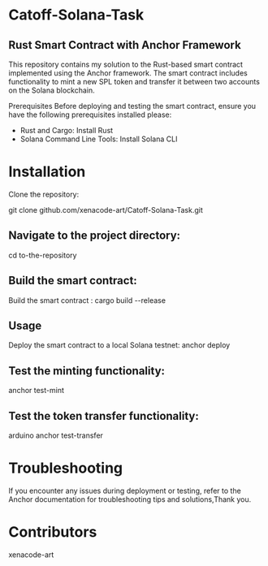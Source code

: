 # Catoff-Solana-Task

## Rust Smart Contract with Anchor Framework
This repository contains my solution to the  Rust-based smart contract implemented using the Anchor framework. The smart contract includes functionality to mint a new SPL token and transfer it between two accounts on the Solana blockchain.

Prerequisites
Before deploying and testing the smart contract, ensure you have the following prerequisites installed please:

* Rust and Cargo: Install Rust
* Solana Command Line Tools: Install Solana CLI
# Installation
Clone the repository:
<div> git clone github.com/xenacode-art/Catoff-Solana-Task.git </div>

## Navigate to the project directory:
 <div>cd to-the-repository </div>

## Build the smart contract:
<div> Build the smart contract :
  cargo build --release
</div>

## Usage
Deploy the smart contract to a local Solana testnet:
anchor deploy


## Test the minting functionality:
anchor test-mint

## Test the token transfer functionality:
arduino
anchor test-transfer

# Troubleshooting
If you encounter any issues during deployment or testing, refer to the Anchor documentation for troubleshooting tips and solutions,Thank you.

# Contributors
xenacode-art
